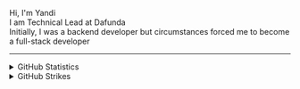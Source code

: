 Hi, I'm Yandi
<br />
I am Technical Lead at Dafunda
<br />
Initially, I was a backend developer but circumstances forced me to become a full-stack developer

<hr />

<details>
  <summary>GitHub Statistics</summary>
  
  <hr />
  <p align="left">
    &nbsp;<img src="https://github-readme-stats.vercel.app/api?username=karyanayandi&show_icons=true" alt="karyanayandi" />
  </p>

  <p align="left">
    <img height="154" src="https://github-readme-stats.vercel.app/api/top-langs/?username=karyanayandi&layout=compact&hide=php&langs_count=6" />
  </p>
</details>

<details>
  <summary>GitHub Strikes</summary>
  
  <hr />
  <p align="left">
    <img src="https://github-readme-streak-stats.herokuapp.com/?user=karyanayandi&" alt="karyanayandi" />
  </p>
</details>

